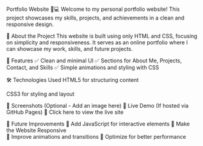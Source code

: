 Portfolio Website 🎨💻
Welcome to my personal portfolio website! This project showcases my skills, projects, and achievements in a clean and responsive design.

🌟 About the Project
This website is built using only HTML and CSS, focusing on simplicity and responsiveness. It serves as an online portfolio where I can showcase my work, skills, and future projects.

🚀 Features
✅ Clean and minimal UI
✅ Sections for About Me, Projects, Contact, and Skills
✅ Simple animations and styling with CSS

🛠 Technologies Used
HTML5 for structuring content

CSS3 for styling and layout

📸 Screenshots (Optional - Add an image here)
📌 Live Demo (If hosted via GitHub Pages)
🔗 Click here to view the live site

📝 Future Improvements
🔹 Add JavaScript for interactive elements
🔹 Make the Website Responsive  
🔹 Improve animations and transitions
🔹 Optimize for better performance